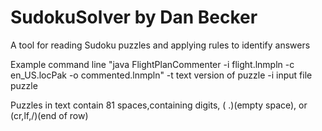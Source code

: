 # SudokuSolver by Dan Becker
A tool for reading Sudoku puzzles and applying rules to identify answers

Example command line "java FlightPlanCommenter -i flight.lnmpln -c en_US.locPak -o commented.lnmpln"
   -t text version of puzzle 
   -i input file puzzle
   
Puzzles in text contain 81 spaces,containing digits, ( .)(empty space), or (cr,lf,/)(end of row)   
